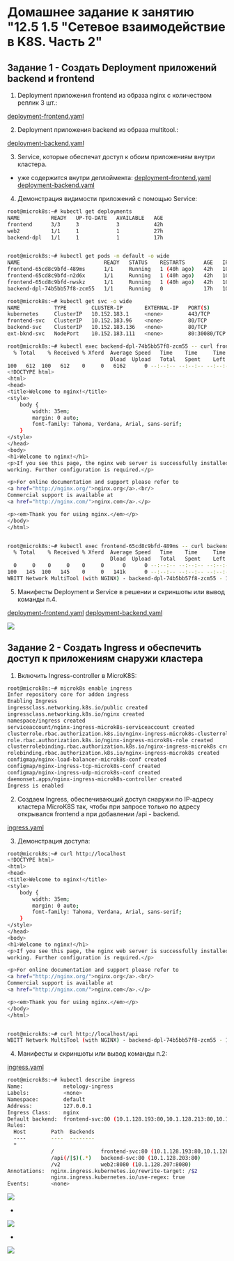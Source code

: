 # Домашнее задание к занятию "12.5  1.5 "Сетевое взаимодействие в K8S. Часть 2"

## Задание 1 - Создать Deployment приложений backend и frontend

1. Deployment приложения frontend из образа nginx с количеством реплик 3 шт.:

[deployment-frontend.yaml](/kubernetes/deployment-frontend.yaml)

2. Deployment приложения backend из образа multitool.:

[deployment-backend.yaml](/kubernetes/deployment-backend.yaml)

3. Service, которые обеспечат доступ к обоим приложениям внутри кластера.

- уже содержится внутри деплоймента:
[deployment-frontend.yaml](/kubernetes/deployment-frontend.yaml)
[deployment-backend.yaml](/kubernetes/deployment-backend.yaml)

4. Демонстрация видимости приложений с помощью Service:

```bash
root@microk8s:~# kubectl get deployments
NAME          READY   UP-TO-DATE   AVAILABLE   AGE
frontend      3/3     3            3           42h
web2          1/1     1            1           27h
backend-dpl   1/1     1            1           17h


root@microk8s:~# kubectl get pods -n default -o wide
NAME                           READY   STATUS    RESTARTS      AGE   IP             NODE       NOMINATED NODE   READINESS GATES
frontend-65cd8c9bfd-489ms      1/1     Running   1 (40h ago)   42h   10.1.128.241   microk8s   <none>           <none>
frontend-65cd8c9bfd-n2d6x      1/1     Running   1 (40h ago)   42h   10.1.128.213   microk8s   <none>           <none>
frontend-65cd8c9bfd-nwskz      1/1     Running   1 (40h ago)   42h   10.1.128.193   microk8s   <none>           <none>
backend-dpl-74b5bb57f8-zcm55   1/1     Running   0             17h   10.1.128.203   microk8s   <none>           <none>

root@microk8s:~# kubectl get svc -o wide
NAME           TYPE        CLUSTER-IP       EXTERNAL-IP   PORT(S)          AGE     SELECTOR
kubernetes     ClusterIP   10.152.183.1     <none>        443/TCP          4d18h   <none>
frontend-svc   ClusterIP   10.152.183.96    <none>        80/TCP           42h     app=frontend
backend-svc    ClusterIP   10.152.183.136   <none>        80/TCP           17h     app=backend
ext-bknd-svc   NodePort    10.152.183.111   <none>        80:30080/TCP     17h     app=backend

root@microk8s:~# kubectl exec backend-dpl-74b5bb57f8-zcm55 -- curl frontend-svc:80
  % Total    % Received % Xferd  Average Speed   Time    Time     Time  Current
                                 Dload  Upload   Total   Spent    Left  Speed
100   612  100   612    0     0   6162      0 --:--:-- --:--:-- --:--:--  597k
<!DOCTYPE html>
<html>
<head>
<title>Welcome to nginx!</title>
<style>
    body {
        width: 35em;
        margin: 0 auto;
        font-family: Tahoma, Verdana, Arial, sans-serif;
    }
</style>
</head>
<body>
<h1>Welcome to nginx!</h1>
<p>If you see this page, the nginx web server is successfully installed and
working. Further configuration is required.</p>

<p>For online documentation and support please refer to
<a href="http://nginx.org/">nginx.org</a>.<br/>
Commercial support is available at
<a href="http://nginx.com/">nginx.com</a>.</p>

<p><em>Thank you for using nginx.</em></p>
</body>
</html>


root@microk8s:~# kubectl exec frontend-65cd8c9bfd-489ms -- curl backend-svc:80
  % Total    % Received % Xferd  Average Speed   Time    Time     Time  Current
                                 Dload  Upload   Total   Spent    Left  Speed
  0     0    0     0    0     0      0      0 --:--:-- --:--:-- --:--:--     0
100   145  100   145    0     0   141k      0 --:--:-- --:--:-- --:--:--  141k
WBITT Network MultiTool (with NGINX) - backend-dpl-74b5bb57f8-zcm55 - 10.1.128.203 - HTTP: 80 , HTTPS: 443 . (Formerly praqma/network-multitool)

```

5. Манифесты Deployment и Service в решении и скриншоты или вывод команды п.4.

[deployment-frontend.yaml](/kubernetes/deployment-frontend.yaml)
[deployment-backend.yaml](/kubernetes/deployment-backend.yaml)

<img src="img/HW 12.5 MicroK8S 5.png"/>

## Задание 2 - Создать Ingress и обеспечить доступ к приложениям снаружи кластера

1. Включить Ingress-controller в MicroK8S:

```bash
root@microk8s:~# microk8s enable ingress
Infer repository core for addon ingress
Enabling Ingress
ingressclass.networking.k8s.io/public created
ingressclass.networking.k8s.io/nginx created
namespace/ingress created
serviceaccount/nginx-ingress-microk8s-serviceaccount created
clusterrole.rbac.authorization.k8s.io/nginx-ingress-microk8s-clusterrole created
role.rbac.authorization.k8s.io/nginx-ingress-microk8s-role created
clusterrolebinding.rbac.authorization.k8s.io/nginx-ingress-microk8s created
rolebinding.rbac.authorization.k8s.io/nginx-ingress-microk8s created
configmap/nginx-load-balancer-microk8s-conf created
configmap/nginx-ingress-tcp-microk8s-conf created
configmap/nginx-ingress-udp-microk8s-conf created
daemonset.apps/nginx-ingress-microk8s-controller created
Ingress is enabled
```

2. Создаем Ingress, обеспечивающий доступ снаружи по IP-адресу кластера MicroK8S так, чтобы при запросе только по адресу открывался frontend а при добавлении /api - backend.

[ingress.yaml](/kubernetes/ingress.yaml)

3. Демонстрация доступа:

```bash
root@microk8s:~# curl http://localhost
<!DOCTYPE html>
<html>
<head>
<title>Welcome to nginx!</title>
<style>
    body {
        width: 35em;
        margin: 0 auto;
        font-family: Tahoma, Verdana, Arial, sans-serif;
    }
</style>
</head>
<body>
<h1>Welcome to nginx!</h1>
<p>If you see this page, the nginx web server is successfully installed and
working. Further configuration is required.</p>

<p>For online documentation and support please refer to
<a href="http://nginx.org/">nginx.org</a>.<br/>
Commercial support is available at
<a href="http://nginx.com/">nginx.com</a>.</p>

<p><em>Thank you for using nginx.</em></p>
</body>
</html>


root@microk8s:~# curl http://localhost/api
WBITT Network MultiTool (with NGINX) - backend-dpl-74b5bb57f8-zcm55 - 10.1.128.203 - HTTP: 80 , HTTPS: 443 . (Formerly praqma/network-multitool)
```

4. Манифесты и скриншоты или вывод команды п.2:

[ingress.yaml](/kubernetes/ingress.yaml)

```bash
root@microk8s:~# kubectl describe ingress
Name:             netology-ingress
Labels:           <none>
Namespace:        default
Address:          127.0.0.1
Ingress Class:    nginx
Default backend:  frontend-svc:80 (10.1.128.193:80,10.1.128.213:80,10.1.128.241:80)
Rules:
  Host        Path  Backends
  ----        ----  --------
  *
              /               frontend-svc:80 (10.1.128.193:80,10.1.128.213:80,10.1.128.241:80)
              /api(/|$)(.*)   backend-svc:80 (10.1.128.203:80)
              /v2             web2:8080 (10.1.128.207:8080)
Annotations:  nginx.ingress.kubernetes.io/rewrite-target: /$2
              nginx.ingress.kubernetes.io/use-regex: true
Events:       <none>
```

<img src="img/HW 12.5 MicroK8S 6.png"/>

- 
 
<img src="img/HW 12.5 MicroK8S front ngnx.png"/>

-

<img src="img/HW 12.5 MicroK8S bknd mtool.png"/>
